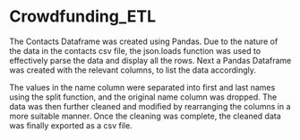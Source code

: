 # Crowdfunding_ETL

The Contacts Dataframe was created using Pandas. Due to the nature of the data in the contacts csv file, the json.loads function was used to effectively parse the data and display all the rows. Next a Pandas Dataframe was created with the relevant columns, to list the data accordingly. 

The values in the name column were separated into first and last names using the split function, and the original name column was dropped. The data was then further cleaned and modified by rearranging the columns in a more suitable manner. Once the cleaning was complete, the cleaned data was finally exported as a csv file.






